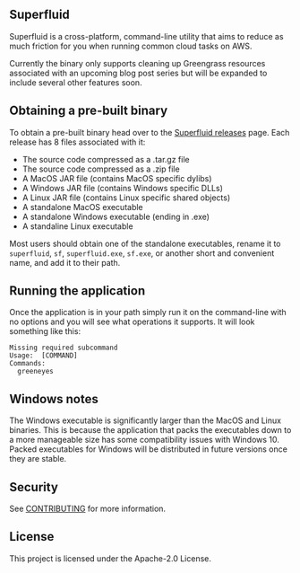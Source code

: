## Superfluid

Superfluid is a cross-platform, command-line utility that aims to reduce as much friction for you when running common cloud tasks on AWS.

Currently the binary only supports cleaning up Greengrass resources associated with an upcoming blog post series but will be expanded to include several other features soon.

## Obtaining a pre-built binary

To obtain a pre-built binary head over to the [Superfluid releases](https://github.com/awslabs/superfluid/releases) page. Each release has 8 files associated with it:

- The source code compressed as a .tar.gz file
- The source code compressed as a .zip file
- A MacOS JAR file (contains MacOS specific dylibs)
- A Windows JAR file (contains Windows specific DLLs)
- A Linux JAR file (contains Linux specific shared objects)
- A standalone MacOS executable
- A standalone Windows executable (ending in .exe)
- A standaline Linux executable

Most users should obtain one of the standalone executables, rename it to `superfluid`, `sf`, `superfluid.exe`, `sf.exe`, or another short and convenient name, and add it to their path.

## Running the application

Once the application is in your path simply run it on the command-line with no options and you will see what operations it supports. It will look something like this:

```
Missing required subcommand
Usage:  [COMMAND]
Commands:
  greeneyes
```

## Windows notes

The Windows executable is significantly larger than the MacOS and Linux binaries. This is because the application that packs the executables down to a more manageable size has some compatibility issues with Windows 10. Packed executables for Windows will be distributed in future versions once they are stable.

## Security

See [CONTRIBUTING](CONTRIBUTING.md#security-issue-notifications) for more information.

## License

This project is licensed under the Apache-2.0 License.

